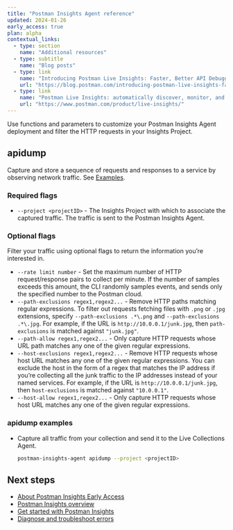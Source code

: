 ```yaml
---
title: "Postman Insights Agent reference"
updated: 2024-01-26
early_access: true
plan: alpha
contextual_links:
  - type: section
    name: "Additional resources"
  - type: subtitle
    name: "Blog posts"
  - type: link
    name: "Introducing Postman Live Insights: Faster, Better API Debugging"
    url: "https://blog.postman.com/introducing-postman-live-insights-faster-better-api-debugging/"
  - type: link
    name: "Postman Live Insights: automatically discover, monitor, and add APIs"
    url: "https://www.postman.com/product/live-insights/"
---
```


Use functions and parameters to customize your Postman Insights Agent deployment and filter the HTTP requests in your Insights Project.

## apidump

Capture and store a sequence of requests and responses to a service by observing network traffic. See [Examples](#apidump-examples).

### Required flags

* `--project <projectID>` - The Insights Project with which to associate the captured traffic. The traffic is sent to the Postman Insights Agent.

### Optional flags

Filter your traffic using optional flags to return the information you’re interested in.

* `--rate limit number` - Set the maximum number of HTTP request/response pairs to collect per minute. If the number of samples exceeds this amount, the CLI randomly samples events, and sends only the specified number to the Postman cloud.
* `--path-exclusions regex1,regex2...` - Remove HTTP paths matching regular expressions. To filter out requests fetching files with `.png` or `.jpg` extensions, specify `--path-exclusions .*\.png` and `--path-exclusions .*\.jpg`. For example, if the URL is `http://10.0.0.1/junk.jpg`, then `path-exclusions` is matched against `"junk.jpg"`.
* `--path-allow regex1,regex2...` - Only capture HTTP requests whose URL path matches any one of the given regular expressions.
* `--host-exclusions regex1,regex2...` - Remove HTTP requests whose host URL matches any one of the given regular expressions. You can exclude the host in the form of a regex that matches the IP address if you’re collecting all the junk traffic to the IP addresses instead of your named services. For example, if the URL is `http://10.0.0.1/junk.jpg`, then `host-exclusions` is matched against `"10.0.0.1"`.
* `--host-allow regex1,regex2...` - Only capture HTTP requests whose host URL matches any one of the given regular expressions.

### apidump examples

* Capture all traffic from your collection and send it to the Live Collections Agent.

    ```bash
    postman-insights-agent apidump --project <projectID>
    ```

## Next steps

* [About Postman Insights Early Access](/docs/insights/insights-early-access/)
* [Postman Insights overview](/docs/insights/insights-overview/)
* [Get started with Postman Insights](/docs/insights/insights-gs/)
* [Diagnose and troubleshoot errors](/docs/insights/insights-troubleshoot/)
